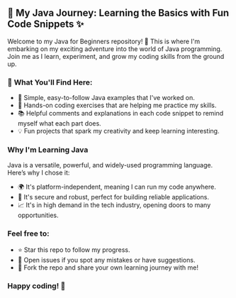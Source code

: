 ## 🌟 **My Java Journey: Learning the Basics with Fun Code Snippets** ✨

Welcome to my Java for Beginners repository! 🎉 This is where I'm embarking on my exciting adventure into the world of Java programming. Join me as I learn, experiment, and grow my coding skills from the ground up.


### 🔎 **What You'll Find Here:** 

- 📝 Simple, easy-to-follow Java examples that I've worked on.
- 🚀 Hands-on coding exercises that are helping me practice my skills.
- 📚 Helpful comments and explanations in each code snippet to remind myself what each part does.
- 💡 Fun projects that spark my creativity and keep learning interesting.


### **Why I'm Learning Java**

Java is a versatile, powerful, and widely-used programming language. Here’s why I chose it:
- 🌍 It's platform-independent, meaning I can run my code anywhere.
- 🔐 It's secure and robust, perfect for building reliable applications.
- 📈 It's in high demand in the tech industry, opening doors to many opportunities.


### **Feel free to:**

- ⭐ Star this repo to follow my progress.
- 🐛 Open issues if you spot any mistakes or have suggestions.
- 🤝 Fork the repo and share your own learning journey with me!

### **Happy coding! 🌈**
